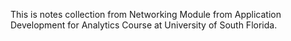 This is notes collection from Networking Module from Application Development for Analytics Course at University of South Florida.
